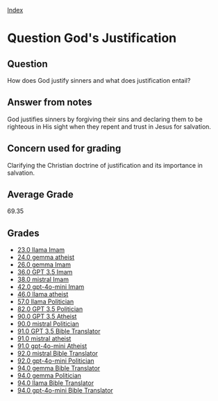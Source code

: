 
[Index](../../index.md)
# Question God's Justification
## Question
How does God justify sinners and what does justification entail?

## Answer from notes
God justifies sinners by forgiving their sins and declaring them to be righteous in His sight when they repent and trust in Jesus for salvation.

## Concern used for grading
Clarifying the Christian doctrine of justification and its importance in salvation.

## Average Grade
69.35

## Grades
 * [23.0 llama Imam](../answers/llama_Imam/God_s_Justification.md)
 * [24.0 gemma atheist](../answers/gemma_atheist/God_s_Justification.md)
 * [26.0 gemma Imam](../answers/gemma_Imam/God_s_Justification.md)
 * [36.0 GPT 3.5 Imam](../answers/GPT_3.5_Imam/God_s_Justification.md)
 * [38.0 mistral Imam](../answers/mistral_Imam/God_s_Justification.md)
 * [42.0 gpt-4o-mini Imam](../answers/gpt-4o-mini_Imam/God_s_Justification.md)
 * [46.0 llama atheist](../answers/llama_atheist/God_s_Justification.md)
 * [57.0 llama Politician](../answers/llama_Politician/God_s_Justification.md)
 * [82.0 GPT 3.5 Politician](../answers/GPT_3.5_Politician/God_s_Justification.md)
 * [90.0 GPT 3.5 Atheist](../answers/GPT_3.5_Atheist/God_s_Justification.md)
 * [90.0 mistral Politician](../answers/mistral_Politician/God_s_Justification.md)
 * [91.0 GPT 3.5 Bible Translator](../answers/GPT_3.5_Bible_Translator/God_s_Justification.md)
 * [91.0 mistral atheist](../answers/mistral_atheist/God_s_Justification.md)
 * [91.0 gpt-4o-mini Atheist](../answers/gpt-4o-mini_Atheist/God_s_Justification.md)
 * [92.0 mistral Bible Translator](../answers/mistral_Bible_Translator/God_s_Justification.md)
 * [92.0 gpt-4o-mini Politician](../answers/gpt-4o-mini_Politician/God_s_Justification.md)
 * [94.0 gemma Bible Translator](../answers/gemma_Bible_Translator/God_s_Justification.md)
 * [94.0 gemma Politician](../answers/gemma_Politician/God_s_Justification.md)
 * [94.0 llama Bible Translator](../answers/llama_Bible_Translator/God_s_Justification.md)
 * [94.0 gpt-4o-mini Bible Translator](../answers/gpt-4o-mini_Bible_Translator/God_s_Justification.md)
